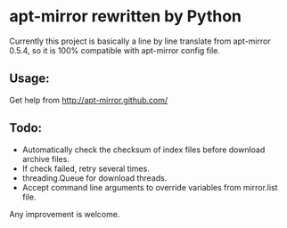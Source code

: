 # apt-mirror rewritten by Python


Currently this project is basically a line by line translate from apt-mirror 0.5.4, so it is 100% compatible with apt-mirror config file.

## Usage:
Get help from http://apt-mirror.github.com/

## Todo:

* Automatically check the checksum of index files before download archive files.
* If check failed, retry several times.
* threading.Queue for download threads.
* Accept command line arguments to override variables from mirror.list file.

Any improvement is welcome.